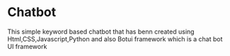 # Chatbot

This simple keyword based chatbot that has benn created using Html,CSS,Javascript,Python and also Botui framework which is a chat bot UI framework
